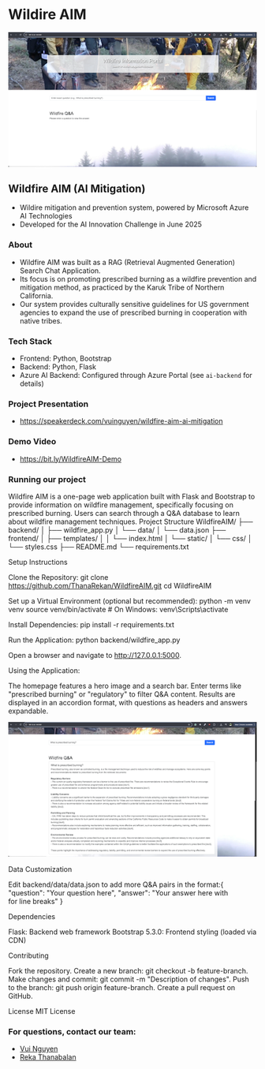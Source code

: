 # Wildire AIM

![Alt text for image](https://github.com/ThanaReka/WildfireAIM/blob/main/assets/screenshot1.png)

## Wildfire AIM (AI Mitigation)
* Wildire mitigation and prevention system, powered by Microsoft Azure AI Technologies
* Developed for the AI Innovation Challenge in June 2025

### About
* Wildfire AIM was built as a RAG (Retrieval Augmented Generation) Search Chat Application.
* Its focus is on promoting prescribed burning as a wildfire prevention and mitigation method, as practiced by the Karuk Tribe of Northern California.
* Our system provides culturally sensitive guidelines for US government agencies to expand the use of prescribed burning in cooperation with native tribes.

### Tech Stack
* Frontend: Python, Bootstrap
* Backend: Python, Flask
* Azure AI Backend: Configured through Azure Portal (see `ai-backend` for details)

### Project Presentation
* https://speakerdeck.com/vuinguyen/wildfire-aim-ai-mitigation

### Demo Video
* https://bit.ly/WildfireAIM-Demo

### Running our project
Wildfire AIM is a one-page web application built with Flask and Bootstrap to provide information on wildfire management, specifically focusing on prescribed burning. Users can search through a Q&A database to learn about wildfire management techniques.
Project Structure
WildfireAIM/
├── backend/
│   ├── wildfire_app.py
│   └── data/
│       └── data.json
├── frontend/
│   ├── templates/
│   │   └── index.html
│   └── static/
│       └── css/
│           └── styles.css
├── README.md
└── requirements.txt

Setup Instructions

Clone the Repository:
git clone https://github.com/ThanaRekan/WildfireAIM.git
cd WildfireAIM


Set up a Virtual Environment (optional but recommended):
python -m venv venv
source venv/bin/activate  # On Windows: venv\Scripts\activate


Install Dependencies:
pip install -r requirements.txt


Run the Application:
python backend/wildfire_app.py

Open a browser and navigate to http://127.0.0.1:5000.

Using the Application:

The homepage features a hero image and a search bar.
Enter terms like "prescribed burning" or "regulatory" to filter Q&A content.
Results are displayed in an accordion format, with questions as headers and answers expandable.

![Alt text for image](https://github.com/ThanaReka/WildfireAIM/blob/main/assets/screenshot2.png)

Data Customization

Edit backend/data/data.json to add more Q&A pairs in the format:{
    "question": "Your question here",
    "answer": "Your answer here with <br> for line breaks"
}



Dependencies

Flask: Backend web framework
Bootstrap 5.3.0: Frontend styling (loaded via CDN)

Contributing

Fork the repository.
Create a new branch: git checkout -b feature-branch.
Make changes and commit: git commit -m "Description of changes".
Push to the branch: git push origin feature-branch.
Create a pull request on GitHub.

License
MIT License

### For questions, contact our team:
- [Vui Nguyen](https://github.com/vuinguyen)
- [Reka Thanabalan](https://github.com/ThanaReka)
